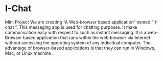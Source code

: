 # I-Chat
Mini Project
We are creating “A Web-browser based application” named “ I-chat ”. 
This messaging app is used for chatting purposes. It make communication easy with respect to  such as instant messaging. It is a web-Browser based application that runs within the web browser via Internet without accessing the operating system of any individual computer. The advantage of browser-based applications is that they can run in Windows, Mac, or Linux machine . 
